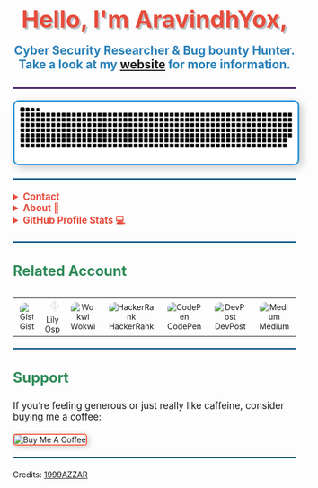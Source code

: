 <div align="center">
  <h1 style="font-size: 3em; color: #e74c3c; text-align: center; text-shadow: 3px 3px #bdc3c7;">Hello, I'm AravindhYox,</h1>
  <h4 style="font-size: 1.5em; color: #2980b9; text-align: center; margin-top: -10px;">Cyber Security Researcher & Bug bounty Hunter. Take a look at my <a href="https://aravindhyox.github.io/" target="_blank">website</a> for more information.</h4>
</div>

<hr style="border: 1px solid #6D2D98; margin: 20px 0;">

<div align="center">
  <a href="https://aravindhyox.github.io/">
    <img src="/resources/grid-snake.svg" alt="snake-grid" style="border: 3px solid #3498db; border-radius: 10px; box-shadow: 5px 5px 15px rgba(0, 0, 0, 0.2);">
  </a>
</div>

<hr style="border: 1px solid #3498db; margin: 20px 0;">

<details>
  <summary style="font-size: 1.2em; font-weight: bold; color: #e74c3c; cursor: pointer;">Contact </summary>
  <div align="center">
    <h2 style="color: #2c3e50;">You can find me on:</h2>
    <p style="font-size: 1.2em;">
      <a href="https://www.linkedin.com/in/aravindhyox/" target="_blank">
        <img src="resources/linkedin.png" alt="linkedin" style="height: 30px; margin: 0 5px;">
      </a>
      <br>
      <a href="mailto:aravindhyox@gmail.com" target="_blank">
        <img src="resources/mail.png" alt="mail" style="height: 30px; margin: 0 5px;">
      </a>
      <a href="https://medium.com/@aravindhyox" target="_blank">
        <img src="resources/medium.svg" alt="medium" style="height: 30px; margin: 0 5px;">
      </a>
      <a href="https://twitter.com/aravindhyox" target="_blank">
        <img src="resources/twitter.png" alt="x" style="height: 30px; margin: 0 5px;">
      </a>
    </p>
  </div>
</details>

<details>
  <summary style="font-size: 1.2em; font-weight: bold; color: #e74c3c; cursor: pointer;">About 👤</summary>
  <div align="center">
    <h2 style="color: #2c3e50;">About this Account</h2>
    <p style="font-size: 1.2em;">
      <a href="github.com/1999AZZAR" target="_blank">
        <img src="https://komarev.com/ghpvc/?username=1999AZZAR&style=for-the-badge&label=PROFILE+VIEWS" alt="views count" style="height: 30px; margin: 0 5px;">
      </a>
      <a href="https://1999azzar.github.io/1999AZZAR/" target="_blank">
        <img src="https://img.shields.io/website?down_message=offline&style=for-the-badge&up_message=online&url=https%3A%2F%2F1999azzar.github.io%2F1999AZZAR%2F" alt="website" style="height: 30px; margin: 0 5px;">
      </a>
    </p>
    <p style="font-size: 1.2em;">
      <a href="github.com/1999AZZAR" target="_blank">
        <img src="https://github.com/1999AZZAR/1999AZZAR/actions/workflows/pages/pages-build-deployment/badge.svg" alt="page built" style="height: 30px; margin: 0 5px;">
      </a>
    </p>
    <p style="font-size: 1.2em;">
      <a href="github.com/1999AZZAR" target="_blank">
        <img src="https://img.shields.io/github/license/1999AZZAR/1999AZZAR?color=purple&style=for-the-badge" alt="license" style="height: 30px; margin: 0 5px;">
      </a>
    </p>
  </div>
</details>

<details>
  <summary style="font-size: 1.2em; font-weight: bold; color: #e74c3c; cursor: pointer;">GitHub Profile Stats 💻</summary>
  <div align="center">
    <h2 style="color: #2c3e50;">GitHub Stats</h2>
    <details>
      <summary align="left" style="font-size: 1.2em; font-weight: bold; color: #2980b9;">General</summary>
        <table align="center">
          <tr border="0">
            <td width="50%" align="center"> 
              <img align="center" width="100%" src="https://github-readme-streak-stats.herokuapp.com?user=1999AZZAR&theme=gruvbox&hide_border=true&date_format=j%20M%5B%20Y%5D" alt="GitHub Streak">
            </td>
            <td width="50%" align="center">
              <img align="center" width="100%" src="https://github-readme-stats.vercel.app/api?username=1999AZZAR&show_icons=true&theme=gruvbox&hide_border=true" alt="GitHub Stats">
            </td>
          </tr>
        </table>
        <div align="center">
          <p>
            <a href="https://github.com/1999AZZAR" target="_blank">
              <img align="center" width="100%" src="https://github-profile-summary-cards.vercel.app/api/cards/profile-details?username=1999azzar&theme=gruvbox&hide_border=true" alt="GitHub Profile Summary" style="border-radius: 10px; margin: 0 5px;">
            </a>
          </p>
        </div>
    </details>
    <details>
      <summary align="left" style="font-size: 1.2em; font-weight: bold; color: #2980b9;">Language</summary>
        <table align="center">
          <tr border="0">
            <td width="50%" align="center"> 
              <img align="center" width="100%" src="https://github-profile-summary-cards.vercel.app/api/cards/repos-per-language?username=1999azzar&theme=gruvbox&layout=compact&hide_border=true" alt="Top Langs by repo">
              <br></br>
              <img align="center" width="100%" src="https://github-profile-summary-cards.vercel.app/api/cards/most-commit-language?username=1999azzar&theme=gruvbox&layout=compact&hide_border=true" alt="Top Langs by commit">
            </td>
            <td width="50%" align="center">
              <img align="center" width="100%" src="https://github-readme-stats.vercel.app/api/top-langs/?username=1999AZZAR&langs_count=6&theme=gruvbox&hide_border=true" alt="overall Top Langs">
            </td>
          </tr>
        </table>
    </details>
  </div>

  <details open>
    <summary style="font-size: 1.2em; font-weight: bold; color: #e74c3c; cursor: pointer;">Recent Activity</summary>
    <div align="center">
      <p>
        <a href="https://github.com/1999AZZAR" target="_blank">
          <img alt="Azzar's Activity Graph" src="https://github-readme-activity-graph.vercel.app/graph?username=1999azzar&theme=github-compact&hide_border=true" style="border-radius: 10px; margin: 0 5px;">
        </a>
      </p>
    </div>
  </details>
</details>

<hr style="border: 1px solid #3498db; margin: 20px 0;">

<h4 style="color: #2e8b57; font-size: 1.8em;">Related Account</h4>
<table align="center" style="border-collapse: collapse; border: none;">
  <tr>
    <td align="center" style="border: none;">
      <a href="https://gist.github.com/1999AZZAR" target="_blank" style="text-decoration: none;">
        <img alt="Gist" src="https://upload.wikimedia.org/wikipedia/commons/4/4a/GitHub_Mark.png" style="width: 24px; border-radius: 10px; margin: 0 5px;">
        <br>
        <span>Gist</span>
      </a>
    </td>
    <td align="center" style="border: none;">
      <a href="https://github.com/lily-osp/" target="_blank" style="text-decoration: none;">
        <img alt="Lily Osp" src="https://raw.githubusercontent.com/1999AZZAR/1999AZZAR/readme/resources/logo.png" style="width: 24px; border-radius: 10px; margin: 0 5px;">
        <br>
        <span>Lily Osp</span>
      </a>
    </td>
    <td align="center" style="border: none;">
      <a href="https://wokwi.com/makers/azzar" target="_blank" style="text-decoration: none;">
        <img alt="Wokwi" src="https://wokwi.com/favicon-white.png" style="width: 24px; border-radius: 10px; margin: 0 5px;">
        <br>
        <span>Wokwi</span>
      </a>
    </td>
    <td align="center" style="border: none;">
      <a href="https://www.hackerrank.com/profile/azzar_mr_zs" target="_blank" style="text-decoration: none;">
        <img alt="HackerRank" src="https://cdn.worldvectorlogo.com/logos/hackerrank.svg" style="width: 24px; border-radius: 10px; margin: 0 5px;">
        <br>
        <span>HackerRank</span>
      </a>
    </td>
    <td align="center" style="border: none;">
      <a href="https://codepen.io/azzar" target="_blank" style="text-decoration: none;">
        <img alt="CodePen" src="https://cdn.worldvectorlogo.com/logos/codepen-icon.svg" style="width: 24px; border-radius: 10px; margin: 0 5px;">
        <br>
        <span>CodePen</span>
      </a>
    </td>
    <td align="center" style="border: none;">
      <a href="https://devpost.com/1999AZZAR" target="_blank" style="text-decoration: none;">
        <img alt="DevPost" src="https://d2dmyh35ffsxbl.cloudfront.net/assets/reimagine2/devpost-logo-25d0005ec83e3b9ef6fce93235bb6d642d7c828f31758ebdb5b7ee87de7d45c3.svg" style="width: 24px; border-radius: 10px; margin: 0 5px;">
        <br>
        <span>DevPost</span>
      </a>
    </td>
    <td align="center" style="border: none;">
      <a href="https://medium.com/@azzar_budiyanto" target="_blank" style="text-decoration: none;">
        <img alt="Medium" src="https://upload.wikimedia.org/wikipedia/commons/e/ec/Medium_logo_Monogram.svg" style="width: 24px; border-radius: 10px; margin: 0 5px;">
        <br>
        <span>Medium</span>
      </a>
    </td>
  </tr>
</table>
  
<hr style="border: 1px solid #3498db; margin: 20px 0;">

<h3 style="color: #2e8b57; font-size: 1.8em;">Support</h3>
<p style="font-size: 1.2em;">If you’re feeling generous or just really like caffeine, consider buying me a coffee:</p>

<div align="left" style="margin-top: 20px;">
  <a href="https://www.buymeacoffee.com/azzar" target="_blank" style="text-decoration: none;">
    <img src="https://cdn.buymeacoffee.com/buttons/v2/default-yellow.png" alt="Buy Me A Coffee" style="height: 42px; width: 151.9px; border: 2px solid #ff6347; border-radius: 5px; box-shadow: 3px 3px 10px rgba(0,0,0,0.2);">
  </a>
</div>

<hr style="border: 1px solid #3498db; margin: 20px 0;">

Credits: [1999AZZAR](https://github.com/1999AZZAR)
